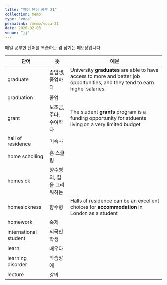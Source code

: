 ```yaml
---
title: "영어 단어 공부 21"
collection: memo
type: "voca"
permalink: /memo/voca-21
date: 2020-02-03
venue: "jj"
---
```


매일 공부한 단어를 복습하는 겸 남기는 메모장입니다.

| 단어            | 뜻   |  예문                                                            |
| --------         | ------ | ------------------------------------------------------------ |
| graduate | 졸업생, 줄업하다 | University **graduates** are able to have access to more and better job opportunities, and they tend to earn higher salaries. |
| graduation | 졸업 |  |
| grant | 보조금, 주다, 수여하다 | The student **grants** program is a funding opportunity for stduents living on a very limited budget |
| hall of residence | 기숙사 |  |
| home scholling | 홈 스쿨링 |  |
| homesick | 향수병의, 집을 그리워하는 |  |
| homesickness | 향수병 | Halls of residence can be an excellent choices for **accommodation** in London as a student |
| homework | 숙제 |  |
| international student | 외국인 학생 |  |
| learn | 배우다 |  |
| learning disorder | 학습장애 |  |
| lecture | 강의 |  |